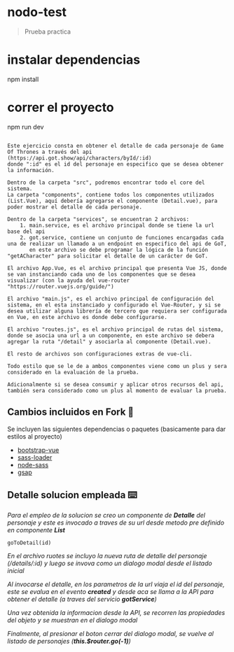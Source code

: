 # nodo-test

> Prueba practica

# instalar dependencias
npm install

# correr el proyecto
npm run dev

```

Este ejercicio consta en obtener el detalle de cada personaje de Game Of Thrones a través del api (https://api.got.show/api/characters/byId/:id)
donde ":id" es el id del personaje en especifico que se desea obtener la información.

Dentro de la carpeta "src", podremos encontrar todo el core del sistema.
La carpeta "components", contiene todos los componentes utilizados (List.Vue), aquí debería agregarse el componente (Detail.vue), para poder mostrar el detalle de cada personaje.

Dentro de la carpeta "services", se encuentran 2 archivos:
    1. main.service, es el archivo principal donde se tiene la url base del api
    2. got.service, contiene un conjunto de funciones encargadas cada una de realizar un llamado a un endpoint en especifico del api de GoT, 
       en este archivo se debe programar la lógica de la función "getACharacter" para solicitar el detalle de un carácter de GoT.

El archivo App.Vue, es el archivo principal que presenta Vue JS, donde se van instanciando cada uno de los componentes que se desea visualizar (con la ayuda del vue-router "https://router.vuejs.org/guide/")

El archivo "main.js", es el archivo principal de configuración del sistema, en el esta instanciado y configurado el Vue-Router, y si se desea utilizar alguna librería de tercero que requiera ser configurada en Vue, en este archivo es donde debe configurarse.

El archivo "routes.js", es el archivo principal de rutas del sistema, donde se asocia una url a un componente, en este archivo se debera agregar la ruta "/detail" y asociarla al componente (Detail.vue).

El resto de archivos son configuraciones extras de vue-cli.

Todo estilo que se le de a ambos componentes viene como un plus y sera considerado en la evaluación de la prueba.

Adicionalmente si se desea consumir y aplicar otros recursos del api, también sera considerado como un plus al momento de evaluar la prueba.
```



## Cambios incluidos en Fork 📄

Se incluyen las siguientes dependencias o paquetes (basicamente para dar estilos al proyecto)
* [bootstrap-vue](https://github.com/bootstrap-vue/bootstrap-vue)
* [sass-loader](https://github.com/webpack-contrib/sass-loader)
* [node-sass](https://github.com/sass/node-sass)
* [gsap](https://github.com/greensock/GreenSock-JS)

## Detalle solucion empleada ⌨️

_Para el empleo de la solucion se creo un componente de **Detalle** del personaje y este es invocado a traves de su url desde metodo pre definido en componente **List**_
```
goToDetail(id)
```

_En el archivo ruotes se incluyo la nueva ruta de detalle del personaje (/details/:id) y luego se invova como un dialogo modal desde el listado inicial_

_Al invocarse el detalle, en los parametros de la url viaja el id del personaje, este se evalua en el evento **created** y desde aca se llama a la API para obtener el detalle (a traves del servicio **gotService**)_

_Una vez obtenida la informacion desde la API, se recorren las propiedades del objeto y se muestran en el dialogo modal_

_Finalmente, al presionar el boton cerrar del dialogo modal, se vuelve al listado de personajes (**this.$router.go(-1)**)_